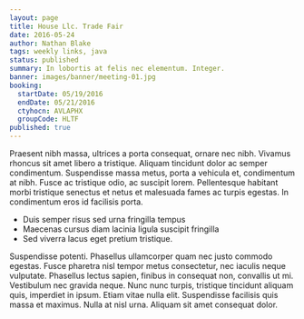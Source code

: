 ```yaml
---
layout: page
title: House Llc. Trade Fair
date: 2016-05-24
author: Nathan Blake
tags: weekly links, java
status: published
summary: In lobortis at felis nec elementum. Integer.
banner: images/banner/meeting-01.jpg
booking:
  startDate: 05/19/2016
  endDate: 05/21/2016
  ctyhocn: AVLAPHX
  groupCode: HLTF
published: true
---
```

Praesent nibh massa, ultrices a porta consequat, ornare nec nibh. Vivamus rhoncus sit amet libero a tristique. Aliquam tincidunt dolor ac semper condimentum. Suspendisse massa metus, porta a vehicula et, condimentum at nibh. Fusce ac tristique odio, ac suscipit lorem. Pellentesque habitant morbi tristique senectus et netus et malesuada fames ac turpis egestas. In condimentum eros id facilisis porta.

* Duis semper risus sed urna fringilla tempus
* Maecenas cursus diam lacinia ligula suscipit fringilla
* Sed viverra lacus eget pretium tristique.

Suspendisse potenti. Phasellus ullamcorper quam nec justo commodo egestas. Fusce pharetra nisl tempor metus consectetur, nec iaculis neque vulputate. Phasellus lectus sapien, finibus in consequat non, convallis ut mi. Vestibulum nec gravida neque. Nunc nunc turpis, tristique tincidunt aliquam quis, imperdiet in ipsum. Etiam vitae nulla elit. Suspendisse facilisis quis massa et maximus. Nulla at nisl urna. Aliquam sit amet consequat dolor.
